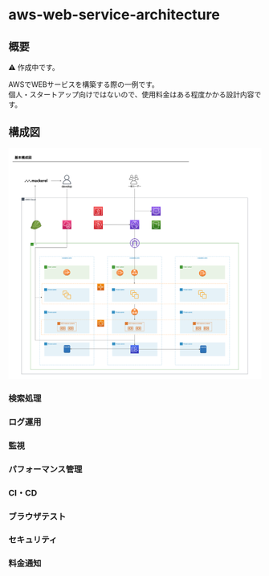 # aws-web-service-architecture

## 概要

:warning: 作成中です。

AWSでWEBサービスを構築する際の一例です。  
個人・スタートアップ向けではないので、使用料金はある程度かかる設計内容です。

## 構成図

![diagram](./diagram/diagram.png)

### 検索処理

### ログ運用

### 監視

### パフォーマンス管理

### CI・CD

### ブラウザテスト

### セキュリティ

### 料金通知
